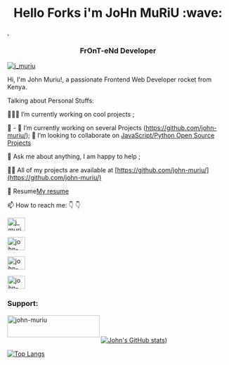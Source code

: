 <h1 align="center"> Hello Forks  i'm JoHn MuRiU :wave:</h1> 
 ,<h3 align="center">FrOnT-eNd Developer</h3>


<p align="left"> <a href="https://twitter.com/j_muriu" target="blank"><img src="https://img.shields.io/twitter/follow/j_muriu?logo=twitter&style=for-the-badge" alt="j_muriu" /></a> </p>


Hi, I'm John Muriu!, a passionate  Frontend Web Developer rocket from Kenya.


Talking about Personal Stuffs:

👨🏽‍💻 I’m currently working on cool projects ;

:seedling: - 🔭 I’m currently working on several Projects (https://github.com/john-muriu/);
:seedling:  I’m looking to collaborate on [JavaScript/Python Open Source Projects](https://johnmuriu.netlify/)

:speech_balloon: Ask me about anything, I am happy to help ;

👨‍💻 All of my projects are available at [https://github.com/john-muriu/](https://github.com/john-muriu/)
 
:memo: Resume[My resume](https://drive.google.com/file/d/1ESXF3ulffejwbGB-Wj6u1z1Q0N5lSH_b/view)

:mailbox: How to reach me:  👇 👇

<a href="https://twitter.com/j_muriu" target="blank"><img align="center" src="https://cdn.jsdelivr.net/npm/simple-icons@3.0.1/icons/twitter.svg" alt="j_muriu" height="30" width="40" /></a>

<a href="https://www.linkedin.com/in/john-muriu/" target="blank"><img align="center" src="https://cdn.jsdelivr.net/npm/simple-icons@3.0.1/icons/linkedin.svg" alt="john-muriu" height="30" width="40" /></a>

<a href="https://stackoverflow.com/users/13070338/muriu
" target="blank"><img align="center" src="https://cdn.jsdelivr.net/npm/simple-icons@3.0.1/icons/stackoverflow.svg" alt="john-muriu" height="30" width="40" /></a>

<a href="https://dev.to/legastoc" target="blank"><img align="center" src="https://cdn.jsdelivr.net/npm/simple-icons@3.0.1/icons/dev-dot-to.svg" alt="john-muriu" height="30" width="40" /></a>



<h3 align="left">Support:</h3>

<p>
<a href="https://www.buymeacoffee.com/johnmuriu"> 
<img align="left" src="https://cdn.buymeacoffee.com/buttons/v2/default-yellow.png" height="50" width="210" alt="john-muriu" />
</a>
</p>
<br>
<br>

[![John's GitHub stats](https://github-readme-stats.vercel.app/api?username=john-muriu&show_icons=true&theme=radical&hide=contribs,issues))](https://github.com/john-muriu/github-readme-stats)

[![Top Langs](https://github-readme-stats.vercel.app/api/top-langs/?username=john-muriu&langs_count=8)](https://github.com/john-muriu/github-readme-stats)

